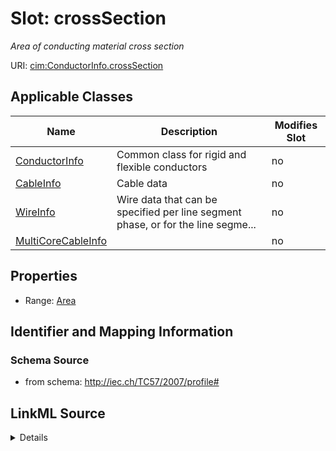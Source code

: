 # Slot: crossSection


_Area of conducting material cross section_



URI: [cim:ConductorInfo.crossSection](http://iec.ch/TC57/CIM-generic#ConductorInfo.crossSection)



<!-- no inheritance hierarchy -->




## Applicable Classes

| Name | Description | Modifies Slot |
| --- | --- | --- |
[ConductorInfo](ConductorInfo.md) | Common class for rigid and flexible conductors |  no  |
[CableInfo](CableInfo.md) | Cable data |  no  |
[WireInfo](WireInfo.md) | Wire data that can be specified per line segment phase, or for the line segme... |  no  |
[MultiCoreCableInfo](MultiCoreCableInfo.md) |  |  no  |







## Properties

* Range: [Area](Area.md)





## Identifier and Mapping Information







### Schema Source


* from schema: http://iec.ch/TC57/2007/profile#




## LinkML Source

<details>
```yaml
name: crossSection
description: Area of conducting material cross section
from_schema: http://iec.ch/TC57/2007/profile#
slot_uri: cim:ConductorInfo.crossSection
alias: crossSection
owner: ConductorInfo
domain_of:
- ConductorInfo
range: Area
minimum_cardinality: 0
maximum_cardinality: 1

```
</details>